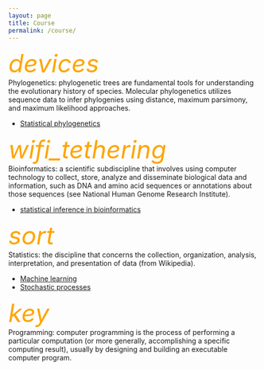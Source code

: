 ```yaml
---
layout: page
title: Course
permalink: /course/
---
```


<div><i class="material-icons" style="font-size:50px;color:orange;">devices</i></div>
Phylogenetics: phylogenetic trees are fundamental tools for understanding the evolutionary history of species. Molecular phylogenetics utilizes sequence data to infer phylogenies using distance, maximum parsimony, and maximum likelihood approaches. 

- [Statistical phylogenetics](https://book.phylolab.net/phylogenetics/intro.html)

<div><i class="material-icons" style="font-size:50px;color:orange;">wifi_tethering</i></div>
Bioinformatics: a scientific subdiscipline that involves using computer technology to collect, store, analyze and disseminate biological data and information, such as DNA and amino acid sequences or annotations about those sequences (see National Human Genome Research Institute).

- [statistical inference in bioinformatics](https://book.phylolab.net/binf8441/intro.html)

<div><i class="material-icons" style="font-size:50px;color:orange;">sort</i></div>
Statistics: the discipline that concerns the collection, organization, analysis, interpretation, and presentation of data (from Wikipedia).

- [Machine learning](https://book.phylolab.net/machine/intro.html)
- [Stochastic processes](https://book.phylolab.net/stochastic/index.html)
    
<div><i class="material-icons" style="font-size:50px;color:orange;">key</i></div>
Programming: computer programming is the process of performing a particular computation (or more generally, accomplishing a specific computing result), usually by designing and building an executable computer program.


